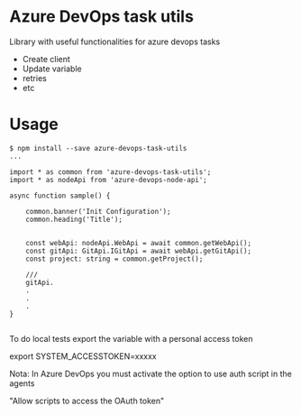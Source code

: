 # Azure DevOps task utils
Library with useful functionalities for azure devops tasks

- Create client
- Update variable
- retries
- etc

# Usage

```sh-session
$ npm install --save azure-devops-task-utils
...

```

````
import * as common from 'azure-devops-task-utils';
import * as nodeApi from 'azure-devops-node-api';

async function sample() {

    common.banner('Init Configuration');
    common.heading('Title');


    const webApi: nodeApi.WebApi = await common.getWebApi();
    const gitApi: GitApi.IGitApi = await webApi.getGitApi();
    const project: string = common.getProject();

    ///
    gitApi.
    .
    .
    .
}


````

To do local tests export the variable with a personal access token

export SYSTEM_ACCESSTOKEN=xxxxx

Nota: In Azure DevOps you must activate the option to use auth script in the agents

"Allow scripts to access the OAuth token"